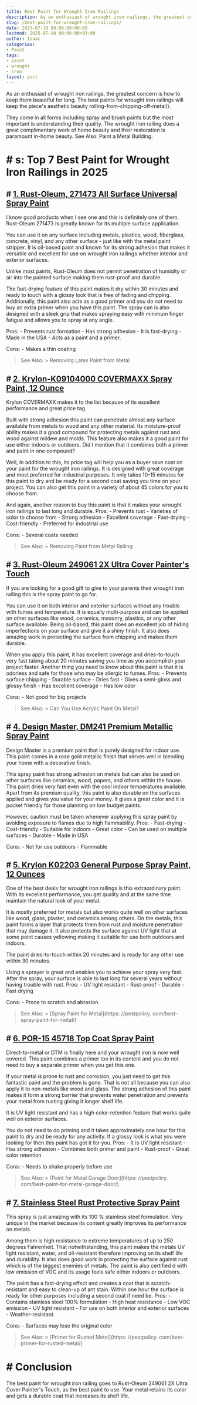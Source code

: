 ```yaml
---
title: Best Paint for Wrought Iron Railings
description: As an enthusiast of wrought iron railings, the greatest concern is how to keep them beautiful for long.The best paints for wrought iron railings will keep the...
slug: /best-paint-for-wrought-iron-railings/
date: 2025-07-10 00:00:00+00:00
lastmod: 2025-07-10 00:00:00+03:00
author: Isaac
categories:
- Paint
tags:
- paint
- wrought
- iron
layout: post
---
```


As an enthusiast of wrought iron railings, the greatest concern is how to keep them beautiful for long. The best paints for wrought iron railings will keep the piece's aesthetic beauty rolling-from-chipping-off-metal/).

They come in all forms including spray and brush paints but the most important is understanding their quality. The wrought iron railing does a great complimentary work of home beauty and their restoration is paramount in-home beauty. See Also: Paint a Metal Building.

# # s: Top 7 Best Paint for Wrought Iron Railings in 2025

## # [1. Rust-Oleum, 271473 All Surface Universal Spray Paint](https://www.amazon.com/dp/B00F87S31I/?tag=p-policy-20)

I know good products when I see one and this is definitely one of them. Rust-Oleum 271473 is greatly known for its multiple surface application.

You can use it on any surface including metals, plastics, wood, fiberglass, concrete, vinyl, and any other surface - just like with the metal paint stripper. It is oil-based paint and known for its strong adhesion that makes it versatile and excellent for use on wrought iron railings whether interior and exterior surfaces.

Unlike most paints, Rust-Oleum does not permit penetration of humidity or air into the painted surface making them rust-proof and durable.

The fast-drying feature of this paint makes it dry within 30 minutes and ready to touch with a glossy look that is free of fading and chipping. Additionally, this paint also acts as a good primer and you do not need to buy an extra primer when you have this paint. The spray can is also designed with a sleek grip that makes spraying easy with minimum finger fatigue and allows you to spray at any angle.

Pros: - Prevents rust formation - Has strong adhesion - It is fast-drying - Made in the USA - Acts as a paint and a primer.

Cons: - Makes a thin coating

> See Also: > Removing Latex Paint from Metal

## # [2. Krylon-K09104000 COVERMAXX Spray Paint, 12 Ounce](https://www.amazon.com/dp/B013LT52WW/?tag=p-policy-20)

Krylon COVERMAXX makes it to the list because of its excellent performance and great price tag.

Built with strong adhesion this paint can penetrate almost any surface available from metals to wood and any other material. Its moisture-proof ability makes it a good compound for protecting metals against rust and wood against mildew and molds. This feature also makes it a good paint for use either indoors or outdoors. Did I mention that it combines both a primer and paint in one compound?

Well, In addition to this, its price tag will help you as a buyer save cost on your paint for the wrought iron railings. It is designed with great coverage and most preferred for industrial purposes. It only takes 10-15 minutes for this paint to dry and be ready for a second coat saving you time on your project. You can also get this paint in a variety of about 45 colors for you to choose from.

And again, another reason to buy this paint is that it makes your wrought iron railings to last long and durable. Pros: - Prevents rust - Varieties of color to choose from - Strong adhesion - Excellent coverage - Fast-drying - Cost-friendly - Preferred for industrial use

Cons: - Several coats needed

> See Also: > Removing Paint from Metal Railing

## # [3. Rust-Oleum 249061 2X Ultra Cover Painter's Touch](https://www.amazon.com/dp/B002BWORSG/?tag=p-policy-20)

If you are looking for a good gift to give to your parents their wrought iron railing this is the spray paint to go for.

You can use it on both interior and exterior surfaces without any trouble with fumes and temperature. It is equally multi-purpose and can be applied on other surfaces like wood, ceramics, masonry, plastics, or any other surface available. Being oil-based, this paint does an excellent job of hiding imperfections on your surface and give it a shiny finish. It also does amazing work in protecting the surface from chipping and makes them durable.

When you apply this paint, it has excellent coverage and dries-to-touch very fast taking about 20 minutes saving you time as you accomplish your project faster. Another thing you need to know about this paint is that it is odorless and safe for those who may be allergic to fumes. Pros: - Prevents surface chipping - Durable surface - Dries fast - Gives a semi-gloss and glossy finish - Has excellent coverage - Has low odor

Cons: - Not good for big projects

> See Also: > Can You Use Acrylic Paint On Metal?

## # [4. Design Master, DM241 Premium Metallic Spray Paint](https://www.amazon.com/dp/B00N3SVJKG/?tag=p-policy-20)

Design Master is a premium paint that is purely designed for indoor use. This paint comes in a rose gold metallic finish that serves well in blending your home with a decorative finish.

This spray paint has strong adhesion on metals but can also be used on other surfaces like ceramics, wood, papers, and others within the house. This paint dries very fast even with the cool indoor temperatures available. Apart from its premium quality, this paint is also durable on the surfaces applied and gives you value for your money. It gives a great color and it is pocket friendly for those planning on low budget paints.

However, caution must be taken whenever applying this spray paint by avoiding exposure to flames due to high flammability. Pros: - Fast-drying - Cost-friendly - Suitable for indoors - Great color - Can be used on multiple surfaces - Durable - Made in USA

Cons: - Not for use outdoors - Flammable

## # [5. Krylon K02203 General Purpose Spray Paint, 12 Ounces](https://www.amazon.com/dp/B0042T7TRC/?tag=p-policy-20)

One of the best deals for wrought iron railings is this extraordinary paint. With its excellent performance, you get quality and at the same time maintain the natural look of your metal.

It is mostly preferred for metals but also works quite well on other surfaces like wood, glass, plaster, and ceramics among others. On the metals, this paint forms a layer that protects them from rust and moisture penetration that may damage it. It also protects the surface against UV light that at some point causes yellowing making it suitable for use both outdoors and indoors.

The paint dries-to-touch within 20 minutes and is ready for any other use within 30 minutes.

Using a sprayer is great and enables you to achieve your spray very fast. After the spray, your surface is able to last long for several years without having trouble with rust. Pros: - UV light resistant - Rust-proof - Durable - Fast drying

Cons: - Prone to scratch and abrasion

> See Also: > [Spray Paint for Metal](https: //pestpolicy. com/best-spray-paint-for-metal/)

## # [6. POR-15 45718 Top Coat Spray Paint](https://www.amazon.com/dp/B00XKTV8S6/?tag=p-policy-20)

Direct-to-metal or DTM is finally here and your wrought iron is now well covered. This paint combines a primer too in its content and you do not need to buy a separate primer when you get this one.

If your metal is prone to rust and corrosion, you just need to get this fantastic paint and the problem is gone. That is not all because you can also apply it to non-metals like wood and glass. The strong adhesion of this paint makes it form a strong barrier that prevents water penetration and prevents your metal from rusting giving it longer shelf life.

It is UV light resistant and has a high color-retention feature that works quite well on exterior surfaces.

You do not need to do priming and it takes approximately one hour for this paint to dry and be ready for any activity. If a glossy look is what you were looking for then this paint has got it for you. Pros: - It is UV light resistant - Has strong adhesion - Combines both primer and paint - Rust-proof - Great color retention

Cons: - Needs to shake properly before use

> See Also: > [Paint for Metal Garage Door](https: //pestpolicy. com/best-paint-for-metal-garage-door/)

## # [7. Stainless Steel Rust Protective Spray Paint](https://www.amazon.com/dp/B000ELVTJG/?tag=p-policy-20)

This spray is just amazing with its 100 % stainless steel formulation. Very unique in the market because its content greatly improves its performance on metals.

Among them is high resistance to extreme temperatures of up to 250 degrees Fahrenheit. That notwithstanding, this paint makes the metals UV light resistant, water, and oil-resistant therefore improving on its shelf life and durability. It also does good work in protecting the surface against rust which is of the biggest enemies of metals. The paint is also certified d with low emission of VOC and its usage feels safe either indoors or outdoors.

The paint has a fast-drying effect and creates a coat that is scratch-resistant and easy to clean-up of ant stain. Within one hour the surface is ready for other purposes including a second coat if need be. Pros: - Contains stainless steel 100% formulation - High heat resistance - Low VOC emission - UV light resistant - For use on both interior and exterior surfaces - Weather-resistant.

Cons: - Surfaces may lose the original color

> See Also: > [Primer for Rusted Metal](https: //pestpolicy. com/best-primer-for-rusted-metal/)

# # Conclusion

The best paint for wrought iron railing goes to Rust-Oleum 249061 2X Ultra Cover Painter's Touch, as the best paint to use. Your metal retains its color and gets a durable coat that increases its shelf life.
